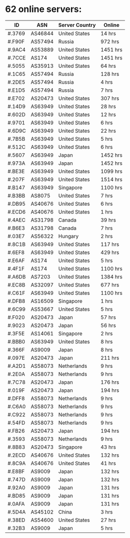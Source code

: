 # 62 online servers:

| ID | ASN | Server Country | Online |
| ------ | ------ | ------ | ------ |
| #.3769 | AS46844 | United States | 14 hrs |
| #.F90F | AS57494 | Russia | 972 hrs |
| #.9AC4 | AS53889 | United States | 1451 hrs |
| #.7CCE | AS174 | United States | 1451 hrs |
| #.5055 | AS35913 | United States | 64 hrs |
| #.1C65 | AS57494 | Russia | 128 hrs |
| #.2DE5 | AS57494 | Russia | 4 hrs |
| #.E1D5 | AS57494 | Russia | 7 hrs |
| #.E702 | AS20473 | United States | 307 hrs |
| #.14D9 | AS63949 | United States | 28 hrs |
| #.602D | AS63949 | United States | 12 hrs |
| #.9701 | AS63949 | United States | 6 hrs |
| #.6D9C | AS63949 | United States | 22 hrs |
| #.7B5B | AS63949 | United States | 5 hrs |
| #.512C | AS63949 | United States | 6 hrs |
| #.5607 | AS63949 | Japan | 1452 hrs |
| #.973A | AS63949 | Japan | 1452 hrs |
| #.BE3E | AS63949 | United States | 1099 hrs |
| #.207F | AS63949 | United States | 1514 hrs |
| #.B147 | AS63949 | Singapore | 1100 hrs |
| #.B3BB | AS8075 | United States | 7 hrs |
| #.DB95 | AS40676 | United States | 6 hrs |
| #.ECD6 | AS40676 | United States | 1 hrs |
| #.4AEC | AS31798 | Canada | 39 hrs |
| #.B6E3 | AS31798 | Canada | 7 hrs |
| #.03E7 | AS56322 | Hungary | 2 hrs |
| #.8C1B | AS63949 | United States | 117 hrs |
| #.6EF8 | AS63949 | United States | 429 hrs |
| #.E6AF | AS174 | United States | 5 hrs |
| #.4F1F | AS174 | United States | 1100 hrs |
| #.A6DB | AS7203 | United States | 1384 hrs |
| #.EC8B | AS32097 | United States | 677 hrs |
| #.C61F | AS63949 | United States | 1100 hrs |
| #.DFB8 | AS16509 | Singapore | 1 hrs |
| #.6C99 | AS53667 | United States | 5 hrs |
| #.F020 | AS20473 | Japan | 57 hrs |
| #.9023 | AS20473 | Japan | 56 hrs |
| #.3F5E | AS14061 | Singapore | 2 hrs |
| #.BBB0 | AS63949 | United States | 8 hrs |
| #.366F | AS9009 | Japan | 8 hrs |
| #.097E | AS20473 | Japan | 211 hrs |
| #.A2D1 | AS58073 | Netherlands | 9 hrs |
| #.2E0A | AS58073 | Netherlands | 9 hrs |
| #.7C78 | AS20473 | Japan | 176 hrs |
| #.019F | AS20473 | Japan | 194 hrs |
| #.DFF8 | AS58073 | Netherlands | 9 hrs |
| #.C6A0 | AS58073 | Netherlands | 9 hrs |
| #.C922 | AS58073 | Netherlands | 9 hrs |
| #.54FD | AS58073 | Netherlands | 9 hrs |
| #.FB26 | AS20473 | Japan | 194 hrs |
| #.3593 | AS58073 | Netherlands | 9 hrs |
| #.8B83 | AS20473 | Singapore | 43 hrs |
| #.2ECD | AS40676 | United States | 132 hrs |
| #.8C9A | AS40676 | United States | 41 hrs |
| #.E8BF | AS9009 | Japan | 132 hrs |
| #.747D | AS9009 | Japan | 132 hrs |
| #.92A0 | AS9009 | Japan | 131 hrs |
| #.BD85 | AS9009 | Japan | 131 hrs |
| #.0AFA | AS9009 | Japan | 131 hrs |
| #.5D4A | AS45102 | China | 3 hrs |
| #.38ED | AS54600 | United States | 27 hrs |
| #.32B3 | AS9009 | Japan | 5 hrs |


